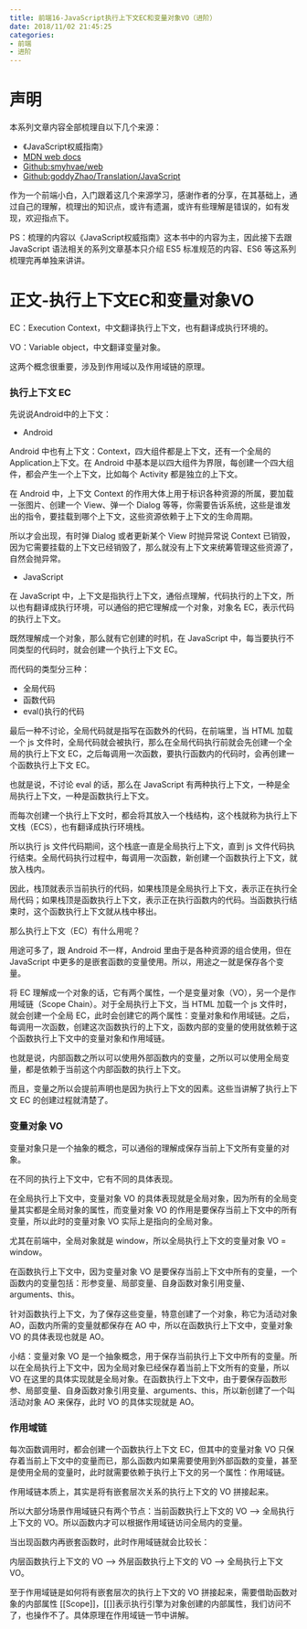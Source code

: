 ```yaml
---
title: 前端16-JavaScript执行上下文EC和变量对象VO（进阶）
date: 2018/11/02 21:45:25
categories:
- 前端
- 进阶
---
```


# 声明

本系列文章内容全部梳理自以下几个来源：

- 《JavaScript权威指南》
- [MDN web docs](https://developer.mozilla.org/zh-CN/docs/Web)
- [Github:smyhvae/web](https://github.com/smyhvae/Web)
- [Github:goddyZhao/Translation/JavaScript](https://github.com/goddyZhao/Translation/tree/master/JavaScript)

作为一个前端小白，入门跟着这几个来源学习，感谢作者的分享，在其基础上，通过自己的理解，梳理出的知识点，或许有遗漏，或许有些理解是错误的，如有发现，欢迎指点下。

PS：梳理的内容以《JavaScript权威指南》这本书中的内容为主，因此接下去跟 JavaScript 语法相关的系列文章基本只介绍 ES5 标准规范的内容、ES6 等这系列梳理完再单独来讲讲。

# 正文-执行上下文EC和变量对象VO

EC：Execution Context，中文翻译执行上下文，也有翻译成执行环境的。

VO：Variable object，中文翻译变量对象。

这两个概念很重要，涉及到作用域以及作用域链的原理。

### 执行上下文 EC

先说说Android中的上下文： 

- Android

Android 中也有上下文：Context，四大组件都是上下文，还有一个全局的 Application上下文。在 Android 中基本是以四大组件为界限，每创建一个四大组件，都会产生一个上下文，比如每个 Activity 都是独立的上下文。

在 Android 中，上下文 Context 的作用大体上用于标识各种资源的所属，要加载一张图片、创建一个 View、弹一个 Dialog 等等，你需要告诉系统，这些是谁发出的指令，要挂载到哪个上下文，这些资源依赖于上下文的生命周期。

所以才会出现，有时弹 Dialog 或者更新某个 View 时抛异常说 Context 已销毁，因为它需要挂载的上下文已经销毁了，那么就没有上下文来统筹管理这些资源了，自然会抛异常。

- JavaScript

在 JavaScript 中，上下文是指执行上下文，通俗点理解，代码执行的上下文，所以也有翻译成执行环境，可以通俗的把它理解成一个对象，对象名 EC，表示代码的执行上下文。

既然理解成一个对象，那么就有它创建的时机，在 JavaScript 中，每当要执行不同类型的代码时，就会创建一个执行上下文 EC。

而代码的类型分三种：

- 全局代码
- 函数代码
- eval()执行的代码

最后一种不讨论，全局代码就是指写在函数外的代码，在前端里，当 HTML 加载一个 js 文件时，全局代码就会被执行，那么在全局代码执行前就会先创建一个全局的执行上下文 EC，之后每调用一次函数，要执行函数内的代码时，会再创建一个函数执行上下文 EC。

也就是说，不讨论 eval 的话，那么在 JavaScript 有两种执行上下文，一种是全局执行上下文，一种是函数执行上下文。

而每次创建一个执行上下文时，都会将其放入一个栈结构，这个栈就称为执行上下文栈（ECS），也有翻译成执行环境栈。

所以执行 js 文件代码期间，这个栈底一直是全局执行上下文，直到 js 文件代码执行结束。全局代码执行过程中，每调用一次函数，新创建一个函数执行上下文，就放入栈内。

因此，栈顶就表示当前执行的代码，如果栈顶是全局执行上下文，表示正在执行全局代码；如果栈顶是函数执行上下文，表示正在执行函数内的代码。当函数执行结束时，这个函数执行上下文就从栈中移出。

那么执行上下文（EC）有什么用呢？

用途可多了，跟 Android 不一样，Android 里由于是各种资源的组合使用，但在 JavaScript 中更多的是嵌套函数的变量使用。所以，用途之一就是保存各个变量。

将 EC 理解成一个对象的话，它有两个属性，一个是变量对象（VO），另一个是作用域链（Scope Chain）。对于全局执行上下文，当 HTML 加载一个 js 文件时，就会创建一个全局 EC，此时会创建它的两个属性：变量对象和作用域链。之后，每调用一次函数，创建这次函数执行的上下文，函数内部的变量的使用就依赖于这个函数执行上下文中的变量对象和作用域链。

也就是说，内部函数之所以可以使用外部函数内的变量，之所以可以使用全局变量，都是依赖于当前这个内部函数的执行上下文。

而且，变量之所以会提前声明也是因为执行上下文的因素。这些当讲解了执行上下文 EC 的创建过程就清楚了。

### 变量对象 VO

变量对象只是一个抽象的概念，可以通俗的理解成保存当前上下文所有变量的对象。

在不同的执行上下文中，它有不同的具体表现。

在全局执行上下文中，变量对象 VO 的具体表现就是全局对象，因为所有的全局变量其实都是全局对象的属性，而变量对象 VO 的作用是要保存当前上下文中的所有变量，所以此时的变量对象 VO 实际上是指向的全局对象。

尤其在前端中，全局对象就是 window，所以全局执行上下文的变量对象 VO = window。

在函数执行上下文中，因为变量对象 VO 是要保存当前上下文中所有的变量，一个函数内的变量包括：形参变量、局部变量、自身函数对象引用变量、arguments、this。

针对函数执行上下文，为了保存这些变量，特意创建了一个对象，称它为活动对象 AO，函数内所需的变量就都保存在 AO 中，所以在函数执行上下文中，变量对象 VO 的具体表现也就是 AO。

小结：变量对象 VO 是一个抽象概念，用于保存当前执行上下文中所有的变量。所以在全局执行上下文中，因为全局对象已经保存着当前上下文所有的变量，所以 VO 在这里的具体实现就是全局对象。在函数执行上下文中，由于要保存函数形参、局部变量、自身函数对象引用变量、arguments、this，所以新创建了一个叫活动对象 AO 来保存，此时 VO 的具体实现就是 AO。

### 作用域链

每次函数调用时，都会创建一个函数执行上下文 EC，但其中的变量对象 VO 只保存着当前上下文中的变量而已，那么函数内如果需要使用到外部函数的变量，甚至是使用全局的变量时，此时就需要依赖于执行上下文的另一个属性：作用域链。

作用域链本质上，其实是将有嵌套层次关系的执行上下文的 VO 拼接起来。

所以大部分场景作用域链只有两个节点：当前函数执行上下文的 VO –> 全局执行上下文的 VO。所以函数内才可以根据作用域链访问全局内的变量。

当出现函数内再嵌套函数时，此时作用域链就会比较长：

内层函数执行上下文的 VO –> 外层函数执行上下文的 VO –> 全局执行上下文 VO。

至于作用域链是如何将有嵌套层次的执行上下文的 VO 拼接起来，需要借助函数对象的内部属性 [[Scope]]，[[]]表示执行引擎为对象创建的内部属性，我们访问不了，也操作不了。具体原理在作用域链一节中讲解。  
